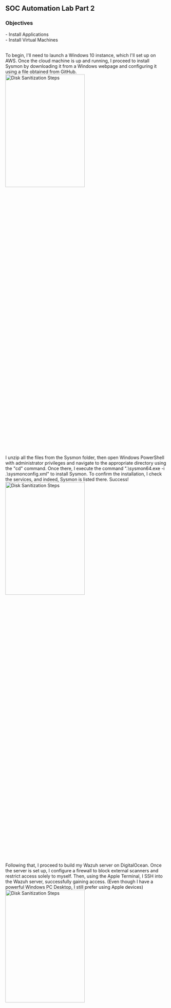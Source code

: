 <h2>SOC Automation Lab Part 2 </h2>

<h3>Objectives</h3>
- Install Applications 
<br />
- Install Virtual Machines
<br />
<br />

To begin, I'll need to launch a Windows 10 instance, which I'll set up on AWS. Once the cloud machine is up and running, I proceed to install Sysmon by downloading it from a Windows webpage and configuring it using a file obtained from GitHub. 
<br />
<img src="https://github.com/Yagoobz/https-github.com-Yagoobz-SOCAutomationLabPart2/assets/145611184/292bf34a-5175-4b19-a530-6d82bfbcb8b4" height="30%" width="70%" alt="Disk Sanitization Steps"/>

I unzip all the files from the Sysmon folder, then open Windows PowerShell with administrator privileges and navigate to the appropriate directory using the "cd" command. Once there, I execute the command ".\sysmon64.exe -i .\sysmonconfig.xml" to install Sysmon. To confirm the installation, I check the services, and indeed, Sysmon is listed there. Success! 
<br />
<img src="https://github.com/Yagoobz/SOCAutomationLabPart2/assets/145611184/a8a2cd0e-6787-46d2-b916-9fd62c527dfc" height="30%" width="70%" alt="Disk Sanitization Steps"/>

Following that, I proceed to build my Wazuh server on DigitalOcean. Once the server is set up, I configure a firewall to block external scanners and restrict access solely to myself. Then, using the Apple Terminal, I SSH into the Wazuh server, successfully gaining access. (Even though I have a powerful Windows PC Desktop, I still prefer using Apple devices)
<br />
<img src="..." height="30%" width="70%" alt="Disk Sanitization Steps"/>

